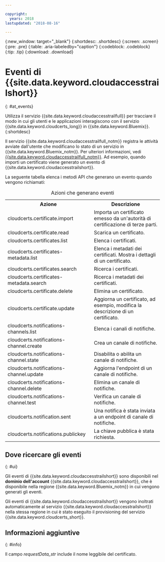 ```yaml
---

copyright:
  years: 2018
lastupdated: "2018-08-16"

---
```


{:new_window: target="_blank"}
{:shortdesc: .shortdesc}
{:screen: .screen}
{:pre: .pre}
{:table: .aria-labeledby="caption"}
{:codeblock: .codeblock}
{:tip: .tip}
{:download: .download}


# Eventi di {{site.data.keyword.cloudaccesstrailshort}}  
{: #at_events}

Utilizza il servizio {{site.data.keyword.cloudaccesstrailfull}} per tracciare il modo in cui gli utenti e le applicazioni interagiscono con il servizio {{site.data.keyword.cloudcerts_long}} in {{site.data.keyword.Bluemix}}.
{:shortdesc}

Il servizio {{site.data.keyword.cloudaccesstrailfull_notm}} registra le attività avviate dall'utente che modificano lo stato di un servizio in {{site.data.keyword.Bluemix_notm}}. Per ulteriori informazioni, vedi [{{site.data.keyword.cloudaccesstrailfull_notm}}](/docs/services/cloud-activity-tracker/index.html#getting-started-with-cla). Ad esempio, quando importi un certificato viene generato un evento di {{site.data.keyword.cloudaccesstrailshort}}.

La seguente tabella elenca i metodi API che generano un evento quando vengono richiamati:

<table>
  <caption>Azioni che generano eventi</caption>
  <tr>
    <th>Azione</th>
	  <th>Descrizione</th>
  </tr>
  <tr>
    <td>cloudcerts.certificate.import</td>
	  <td>Importa un certificato emesso da un'autorità di certificazione di terze parti.</td>
  </tr>
  <tr>
    <td>cloudcerts.certificate.read</td>
	  <td>Scarica un certificato.</td>
  </tr>
  <tr>
    <td>cloudcerts.certificates.list</td>
	  <td>Elenca i certificati.</td>
  </tr>
  <tr>
    <td>cloudcerts.certificates-metadata.list</td>
	  <td>Elenca i metadati dei certificati. Mostra i dettagli di un certificato.</td>
  </tr>
  <tr>
    <td>cloudcerts.certificates.search</td>
	  <td>Ricerca i certificati.</td>
  </tr>
  <tr>
    <td>cloudcerts.certificates-metadata.search</td>
	  <td>Ricerca i metadati dei certificati.</td>
  </tr>
  <tr>
    <td>cloudcerts.certificate.delete</td>
	  <td>Elimina un certificato.</td>
  </tr>
  <tr>
    <td>cloudcerts.certificate.update</td>
	  <td>Aggiorna un certificato, ad esempio, modifica la descrizione di un certificato.</td>
  </tr>
  <tr>
    <td>cloudcerts.notifications-channels.list</td>
	  <td>Elenca i canali di notifiche.</td>
  </tr>
  <tr>
    <td>cloudcerts.notifications-channel.create</td>
	  <td>Crea un canale di notifiche.</td>
  </tr>
  <tr>
    <td>cloudcerts.notifications-channel.state</td>
	  <td>Disabilita o abilita un canale di notifiche.</td>
  </tr>
  <tr>
    <td>cloudcerts.notifications-channel.update</td>
	  <td>Aggiorna l'endpoint di un canale di notifiche.</td>
  </tr>
  <tr>
    <td>cloudcerts.notifications-channel.delete</td>
	  <td>Elimina un canale di notifiche.</td>
  </tr>
  <tr>
    <td>cloudcerts.notifications-channel.test</td>
	  <td>Verifica un canale di notifiche.</td>
  </tr>
  <tr>
    <td>cloudcerts.notification.sent</td>
	  <td>Una notifica è stata inviata a un endpoint di canale di notifiche.</td>
  </tr>
  <tr>
    <td>cloudcerts.notifications.publickey</td>
	  <td>La chiave pubblica è stata richiesta.</td>
  </tr>
</table>

## Dove ricercare gli eventi
{: #ui}

Gli eventi di {{site.data.keyword.cloudaccesstrailshort}} sono disponibili nel **dominio dell'account** {{site.data.keyword.cloudaccesstrailshort}}, che è disponibile nella regione {{site.data.keyword.Bluemix_notm}} in cui vengono generati gli eventi.

Gli eventi di {{site.data.keyword.cloudaccesstrailshort}} vengono inoltrati automaticamente al servizio {{site.data.keyword.cloudaccesstrailshort}} nella stessa regione in cui è stato eseguito il provisioning del servizio {{site.data.keyword.cloudcerts_short}}.

## Informazioni aggiuntive
{: #info}

Il campo *requestData_str* include il nome leggibile del certificato.
